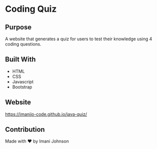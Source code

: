 # Coding Quiz

## Purpose
A website that generates a quiz for users to test their knowledge using 4 coding questions.

## Built With
* HTML
* CSS
* Javascript
* Bootstrap


## Website

https://imanijo-code.github.io/java-quiz/

## Contribution
Made with ❤️ by Imani Johnson